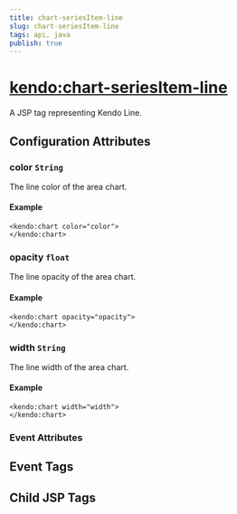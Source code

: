 ```yaml
---
title: chart-seriesItem-line
slug: chart-seriesItem-line
tags: api, java
publish: true
---
```


# <kendo:chart-seriesItem-line>
A JSP tag representing Kendo Line.

## Configuration Attributes


### color `String`

The line color of the area chart.

#### Example
    <kendo:chart color="color">
    </kendo:chart>



### opacity `float`

The line opacity of the area chart.

#### Example
    <kendo:chart opacity="opacity">
    </kendo:chart>



### width `String`

The line width of the area chart.

#### Example
    <kendo:chart width="width">
    </kendo:chart>



### Event Attributes

## Event Tags


## Child JSP Tags

